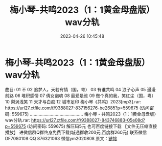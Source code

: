 ﻿---
title: 梅小琴-共鸣2023（1：1黄金母盘版）wav分轨
date: 2023-04-26 10:45:48
categories: 新碟专辑、稀有等精品
tags: 华语中文
---
# 梅小琴-共鸣2023（1：1黄金母盘版）wav分轨

曲目:
01 不
02 追梦人，天若有情（国，粤）
03 有谁共鸣
04 浪子心声
05 漫漫前路
06 堆积感情
07 倩女幽魂
08 最爱是谁
09 做个真的我，笑红尘（国，粤）
10 梨涡浅笑
11 天才与白痴
12 城市足印
梅小琴《共鸣》2023[mp3].rar: https://url27.ctfile.com/f/9388027-837156276-be2685?p=559675
(访问密码: 559675)
...........................................
梅小琴 - 共鸣2023（1：1黄金母盘版）wav分轨.rar: https://url27.ctfile.com/f/9388027-843746883-05e08d?p=559675
(访问密码: 559675)
解压码5元
也可百度链接下载 【文件无压缩直接播放】
进微信群Q群终身免费下载(城通群收200元,百度群260元)
联系微信DF7080108 QQ 876321063
微信ym2020808
原文：[链接](https://blog.sina.com.cn/s/blog_1647c7e76010311m8.html)
